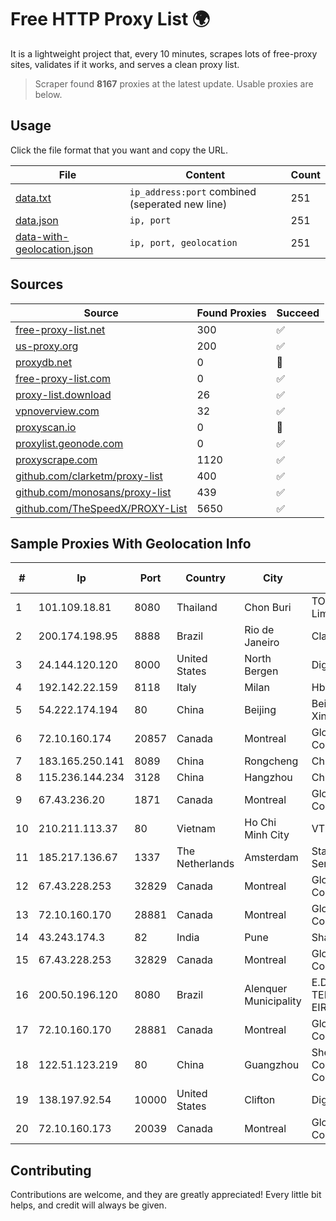 
# Free HTTP Proxy List 🌍

It is a lightweight project that, every 10 minutes, scrapes lots of free-proxy sites, validates if it works, and serves a clean proxy list.


> Scraper found **8167** proxies at the latest update. Usable proxies are below.

## Usage

Click the file format that you want and copy the URL.


|File|Content|Count|
|----|-------|-----|
|[data.txt](https://raw.githubusercontent.com/themiralay/Proxy-List-World/master/data.txt)|`ip_address:port` combined (seperated new line)|251|
|[data.json](https://raw.githubusercontent.com/themiralay/Proxy-List-World/master/data.json)|`ip, port`|251|
|[data-with-geolocation.json](https://raw.githubusercontent.com/themiralay/Proxy-List-World/master/data-with-geolocation.json)|`ip, port, geolocation`|251|

## Sources

|Source|Found Proxies|Succeed|
|------|-------------|-------|
|[free-proxy-list.net](https://free-proxy-list.net)|300|✅|
|[us-proxy.org](https://www.us-proxy.org)|200|✅|
|[proxydb.net](http://proxydb.net)|0|🚫|
|[free-proxy-list.com](https://free-proxy-list.com/?page=&port=&type%5B%5D=http&type%5B%5D=https&up_time=0&search=Search)|0|✅|
|[proxy-list.download](https://www.proxy-list.download/HTTP)|26|✅|
|[vpnoverview.com](https://vpnoverview.com/privacy/anonymous-browsing/free-proxy-servers)|32|✅|
|[proxyscan.io](https://www.proxyscan.io)|0|🚫|
|[proxylist.geonode.com](https://proxylist.geonode.com/api/proxy-list?limit=300&page=1&sort_by=lastChecked&sort_type=desc&protocols=http,https)|0|✅|
|[proxyscrape.com](https://api.proxyscrape.com/v2/?request=displayproxies&protocol=http&timeout=10000&country=all&ssl=all&anonymity=all)|1120|✅|
|[github.com/clarketm/proxy-list](https://raw.githubusercontent.com/clarketm/proxy-list/master/proxy-list-raw.txt)|400|✅|
|[github.com/monosans/proxy-list](https://raw.githubusercontent.com/monosans/proxy-list/main/proxies/http.txt)|439|✅|
|[github.com/TheSpeedX/PROXY-List](https://raw.githubusercontent.com/TheSpeedX/PROXY-List/master/http.txt)|5650|✅|


## Sample Proxies With Geolocation Info

|#|Ip|Port|Country|City|Internet Service Provider|
|-|--|----|-------|----|-------------------------|
|1|101.109.18.81|8080|Thailand|Chon Buri|TOT Public Company Limited|
|2|200.174.198.95|8888|Brazil|Rio de Janeiro|Claro S.A|
|3|24.144.120.120|8000|United States|North Bergen|DigitalOcean, LLC|
|4|192.142.22.159|8118|Italy|Milan|Hbing Limited|
|5|54.222.174.194|80|China|Beijing|Beijing Guanghuan Xinwang Digital|
|6|72.10.160.174|20857|Canada|Montreal|GloboTech Communications|
|7|183.165.250.141|8089|China|Rongcheng|Chinanet|
|8|115.236.144.234|3128|China|Hangzhou|Chinanet|
|9|67.43.236.20|1871|Canada|Montreal|GloboTech Communications|
|10|210.211.113.37|80|Vietnam|Ho Chi Minh City|VTDC|
|11|185.217.136.67|1337|The Netherlands|Amsterdam|Stallion Network Services Limited|
|12|67.43.228.253|32829|Canada|Montreal|GloboTech Communications|
|13|72.10.160.170|28881|Canada|Montreal|GloboTech Communications|
|14|43.243.174.3|82|India|Pune|Shah Solutions|
|15|67.43.228.253|32829|Canada|Montreal|GloboTech Communications|
|16|200.50.196.120|8080|Brazil|Alenquer Municipality|E.D.F DE ARAGAO TELECOMUNICAÇOES EIRELE - ME|
|17|72.10.160.170|28881|Canada|Montreal|GloboTech Communications|
|18|122.51.123.219|80|China|Guangzhou|Shenzhen Tencent Computer Systems Company Limited|
|19|138.197.92.54|10000|United States|Clifton|DigitalOcean, LLC|
|20|72.10.160.173|20039|Canada|Montreal|GloboTech Communications|



## Contributing

Contributions are welcome, and they are greatly appreciated! Every
little bit helps, and credit will always be given.

